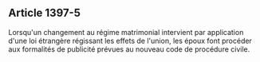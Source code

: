 Article 1397-5
----
Lorsqu'un changement au régime matrimonial intervient par application d'une loi
étrangère régissant les effets de l'union, les époux font procéder aux
formalités de publicité prévues au nouveau code de procédure civile.
